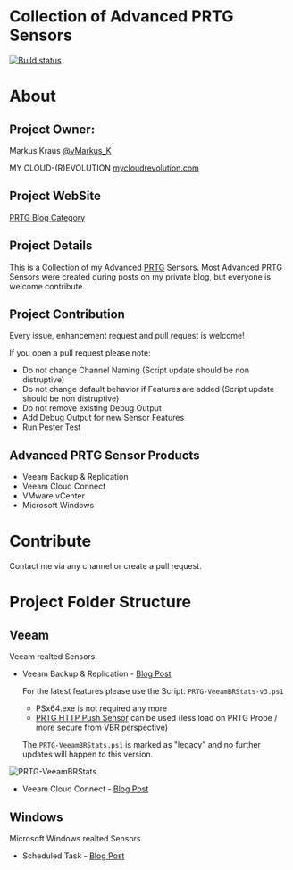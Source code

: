Collection of Advanced PRTG Sensors
===================================
[![Build status](https://ci.appveyor.com/api/projects/status/u6d6wrj8y07k7twq/branch/master?svg=true)](https://ci.appveyor.com/project/mycloudrevolution/advanced-prtg-sensors/branch/master)

# About

## Project Owner:

Markus Kraus [@vMarkus_K](https://twitter.com/vMarkus_K)

MY CLOUD-(R)EVOLUTION [mycloudrevolution.com](http://mycloudrevolution.com/)

## Project WebSite

[PRTG Blog Category](http://mycloudrevolution.com/category/prtg/)

## Project Details

This is a Collection of my Advanced [PRTG](https://www.de.paessler.com/prtg/) Sensors.
Most Advanced PRTG Sensors were created during posts on my private blog, but everyone is welcome contribute.

## Project Contribution

Every issue, enhancement request and pull request is welcome!

If you open a pull request please note:
+ Do not change Channel Naming (Script update should be non distruptive)
+ Do not change default behavior if Features are added (Script update should be non distruptive)
+ Do not remove existing Debug Output
+ Add Debug Output for new Sensor Features
+ Run Pester Test
## Advanced PRTG Sensor Products

+ Veeam Backup & Replication
+ Veeam Cloud Connect
+ VMware vCenter
+ Microsoft Windows

# Contribute

Contact me via any channel or create a pull request.

# Project Folder Structure

## Veeam

Veeam realted Sensors.

+ Veeam Backup & Replication - [Blog Post](http://mycloudrevolution.com/2016/03/21/veeam-prtg-sensor-reloaded/)

    For the latest features please use the Script: `PRTG-VeeamBRStats-v3.ps1`
    - PSx64.exe is not required any more
    - [PRTG HTTP Push Sensor](https://www.paessler.com/manuals/prtg/http_push_data_advanced_sensor) can be used (less load on PRTG Probe / more secure from VBR perspective)

    The `PRTG-VeeamBRStats.ps1` is marked as "legacy" and no further updates will happen to this version.


![PRTG-VeeamBRStats](/media/PRTG-VeeamBRStats.png)

+ Veeam Cloud Connect - [Blog Post](http://mycloudrevolution.com/2016/08/16/prtg-veeam-cloud-connect-monitoring/)

## Windows

Microsoft Windows realted Sensors.

+ Scheduled Task - [Blog Post](http://mycloudrevolution.com/2016/09/15/prtg-advanced-scheduled-task-sensor/)